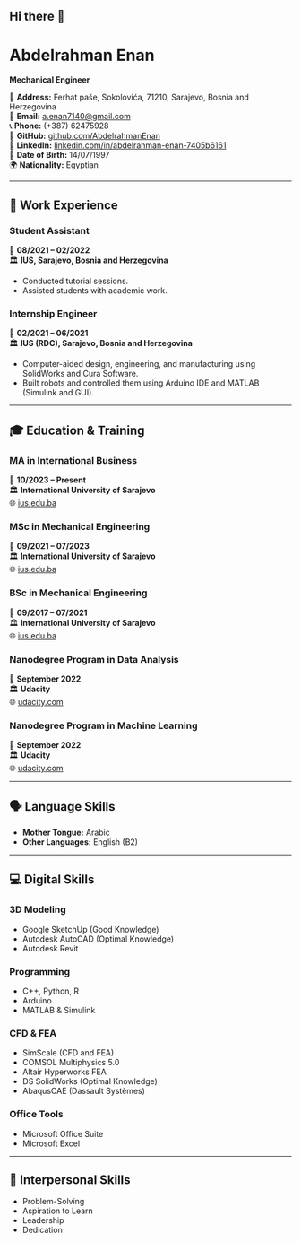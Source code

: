 ## Hi there 👋

<!--
**AbdelrahmanEnan/AbdelrahmanEnan** is a ✨ _special_ ✨ repository because its `README.md` (this file) appears on your GitHub profile.

Here are some ideas to get you started:

- 🔭 I’m currently working on ...
- 🌱 I’m currently learning ...
- 👯 I’m looking to collaborate on ...
- 🤔 I’m looking for help with ...
- 💬 Ask me about ...
- 📫 How to reach me: ...
- 😄 Pronouns: ...
- ⚡ Fun fact: ...
-->
# Abdelrahman Enan
**Mechanical Engineer**

📍 **Address:** Ferhat paše, Sokolovića, 71210, Sarajevo, Bosnia and Herzegovina  
📧 **Email:** [a.enan7140@gmail.com](mailto:a.enan7140@gmail.com)  
📞 **Phone:** (+387) 62475928  
🔗 **GitHub:** [github.com/AbdelrahmanEnan](https://github.com/AbdelrahmanEnan)  
🔗 **LinkedIn:** [linkedin.com/in/abdelrahman-enan-7405b6161](https://www.linkedin.com/in/abdelrahman-enan-7405b6161)  
🎂 **Date of Birth:** 14/07/1997  
🌍 **Nationality:** Egyptian  

---

## 🏢 Work Experience

### **Student Assistant**  
📅 **08/2021 – 02/2022**  
🏛️ **IUS, Sarajevo, Bosnia and Herzegovina**  
- Conducted tutorial sessions.
- Assisted students with academic work.

### **Internship Engineer**  
📅 **02/2021 – 06/2021**  
🏛️ **IUS (RDC), Sarajevo, Bosnia and Herzegovina**  
- Computer-aided design, engineering, and manufacturing using SolidWorks and Cura Software.
- Built robots and controlled them using Arduino IDE and MATLAB (Simulink and GUI).

---

## 🎓 Education & Training

### **MA in International Business**  
📅 **10/2023 – Present**  
🏛️ **International University of Sarajevo**  
🌐 [ius.edu.ba](http://www.ius.edu.ba/)

### **MSc in Mechanical Engineering**  
📅 **09/2021 – 07/2023**  
🏛️ **International University of Sarajevo**  
🌐 [ius.edu.ba](http://www.ius.edu.ba/)

### **BSc in Mechanical Engineering**  
📅 **09/2017 – 07/2021**  
🏛️ **International University of Sarajevo**  
🌐 [ius.edu.ba](http://www.ius.edu.ba/)

### **Nanodegree Program in Data Analysis**  
📅 **September 2022**  
🏛️ **Udacity**  
🌐 [udacity.com](https://www.udacity.com/)

### **Nanodegree Program in Machine Learning**  
📅 **September 2022**  
🏛️ **Udacity**  
🌐 [udacity.com](https://www.udacity.com/)

---

## 🗣 Language Skills

- **Mother Tongue:** Arabic  
- **Other Languages:** English (B2)  

---

## 💻 Digital Skills

### **3D Modeling**
- Google SketchUp (Good Knowledge)
- Autodesk AutoCAD (Optimal Knowledge)
- Autodesk Revit

### **Programming**
- C++, Python, R
- Arduino
- MATLAB & Simulink

### **CFD & FEA**
- SimScale (CFD and FEA)
- COMSOL Multiphysics 5.0
- Altair Hyperworks FEA
- DS SolidWorks (Optimal Knowledge)
- AbaqusCAE (Dassault Systèmes)

### **Office Tools**
- Microsoft Office Suite
- Microsoft Excel

---

## 🤝 Interpersonal Skills

- Problem-Solving
- Aspiration to Learn
- Leadership
- Dedication
